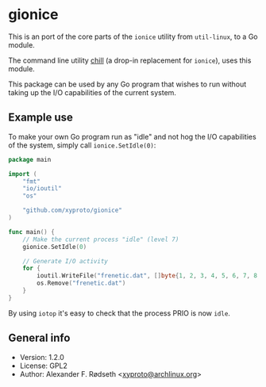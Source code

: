 # gionice

This is an port of the core parts of the `ionice` utility from `util-linux`, to a Go module.

The command line utility [chill](https://github.com/xyproto/chill) (a drop-in replacement for `ionice`), uses this module.

This package can be used by any Go program that wishes to run without taking up the I/O capabilities of the current system.

## Example use

To make your own Go program run as "idle" and not hog the I/O capabilities of the system, simply call `ionice.SetIdle(0)`:

```go
package main

import (
	"fmt"
	"io/ioutil"
	"os"

	"github.com/xyproto/gionice"
)

func main() {
	// Make the current process "idle" (level 7)
	gionice.SetIdle(0)

	// Generate I/O activity
	for {
		ioutil.WriteFile("frenetic.dat", []byte{1, 2, 3, 4, 5, 6, 7, 8, 9, 10}, 0644)
		os.Remove("frenetic.dat")
	}
}
```

By using `iotop` it's easy to check that the process PRIO is now `idle`.

## General info

* Version: 1.2.0
* License: GPL2
* Author: Alexander F. Rødseth &lt;xyproto@archlinux.org&gt;
